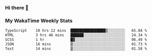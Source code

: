 ### Hi there 👋

<!--
**royschrauwen/royschrauwen** is a ✨ _special_ ✨ repository because its `README.md` (this file) appears on your GitHub profile.

Here are some ideas to get you started:

- 🔭 I’m currently working on ...
- 🌱 I’m currently learning ...
- 👯 I’m looking to collaborate on ...
- 🤔 I’m looking for help with ...
- 💬 Ask me about ...
- 📫 How to reach me: ...
- 😄 Pronouns: ...
- ⚡ Fun fact: ...
-->


### My WakaTime Weekly Stats
<!--START_SECTION:waka-->

```txt
TypeScript    10 hrs 12 mins  ████████████████▒░░░░░░░░   65.84 %
HTML          3 hrs 46 mins   ██████░░░░░░░░░░░░░░░░░░░   24.34 %
SCSS          1 hr            █▓░░░░░░░░░░░░░░░░░░░░░░░   06.49 %
JSON          16 mins         ▒░░░░░░░░░░░░░░░░░░░░░░░░   01.73 %
Text          14 mins         ▒░░░░░░░░░░░░░░░░░░░░░░░░   01.58 %
```

<!--END_SECTION:waka-->
